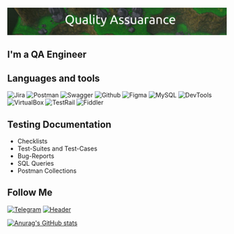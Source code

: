 ![Header](https://github.com/username-paganini/username-paganini/blob/main/assets/2023-06-01_17-17.png)

## I'm a QA Engineer

## Languages and tools
![Jira](https://img.shields.io/badge/-Jira-090909?style=for-the-badge&logo=jira&logoColor=136be1)
![Postman](https://img.shields.io/badge/-Postman-090909?style=for-the-badge&logo=postman&logoColor=f76935)
![Swagger](https://img.shields.io/badge/-Swagger-090909?style=for-the-badge&logo=swagger&logoColor=7ede2d)
![Github](https://img.shields.io/badge/-Github-090909?style=for-the-badge&logo=github&logoColor=8cc4d7)
![Figma](https://img.shields.io/badge/-Figma-090909?style=for-the-badge&logo=figma&logoColor=7d5fa6)
![MySQL](https://img.shields.io/badge/MySQL-090909?style=for-the-badge&logo=mysql&logoColor=00618a)
![DevTools](https://img.shields.io/badge/DevTools-090909?style=for-the-badge&logo=googlechrome&logoColor=2674f2)
![VirtualBox](https://img.shields.io/badge/VirtualBox-090909?style=for-the-badge&logo=virtualbox&logoColor)
![TestRail](https://img.shields.io/badge/TestRail-090909?style=for-the-badge&logo=testrail&logoColor=8cc4d7)
![Fiddler](https://img.shields.io/badge/Fiddler-090909?style=for-the-badge&logo=fiddler&logoColor=8cc4d7)

## Testing Documentation
- Checklists
- Test-Suites and Test-Cases
- Bug-Reports
- SQL Queries
- Postman Collections

## Follow Me
[![Telegram](https://img.shields.io/badge/Telegram-090909?style=for-the-badge&logo=telegram&logoColor=31a5db)](https://t.me/exquadra999)
[![Header](https://img.shields.io/badge/Linkedin-090909?style=for-the-badge&logo=linkedin&logoColor=0073b1)](https://www.linkedin.com/in/yevhen-pugachev/)

[![Anurag's GitHub stats](https://github-readme-stats.vercel.app/api?username=username-paganini&show_icons=true&theme=dark)](https://github.com/username-paganini/github-readme-stats)